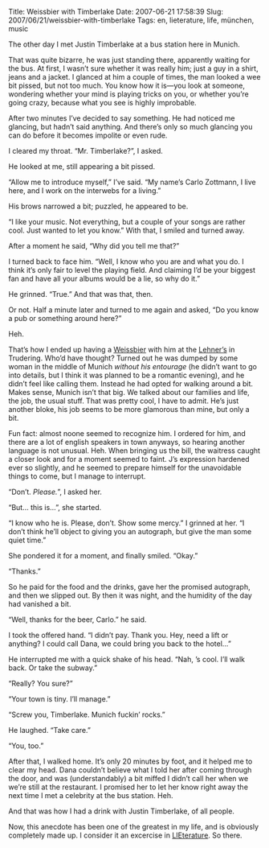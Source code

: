 Title: Weissbier with Timberlake
Date: 2007-06-21 17:58:39
Slug: 2007/06/21/weissbier-with-timberlake
Tags: en, lieterature, life, münchen, music


The other day I met Justin Timberlake at a bus station here in Munich.

That was quite bizarre, he was just standing there, apparently waiting for the
bus. At first, I wasn’t sure whether it was really him; just a guy in a shirt,
jeans and a jacket. I glanced at him a couple of times, the man looked a wee
bit pissed, but not too much. You know how it is—you look at someone,
wondering whether your mind is playing tricks on you, or whether you’re going
crazy, because what you see is highly improbable.

After two minutes I’ve decided to say something. He had noticed me glancing,
but hadn’t said anything. And there’s only so much glancing you can do before
it becomes impolite or even rude.

I cleared my throat. “Mr. Timberlake?”, I asked.

He looked at me, still appearing a bit pissed.

“Allow me to introduce myself,” I’ve said. “My name’s Carlo Zottmann, I live
here, and I work on the interwebs for a living.”

His brows narrowed a bit; puzzled, he appeared to be.

“I like your music. Not everything, but a couple of your songs are rather
cool. Just wanted to let you know.” With that, I smiled and turned away.

After a moment he said, “Why did you tell me that?”

I turned back to face him. “Well, I know who you are and what you do. I think
it’s only fair to level the playing field. And claiming I’d be your biggest
fan and have all your albums would be a lie, so why do it.”

He grinned. “True.” And that was that, then.

Or not. Half a minute later and turned to me again and asked, “Do you know a
pub or something around here?”

Heh.

That’s how I ended up having a [Weissbier][1] with him at the [Lehner’s][2] in
Trudering. Who’d have thought? Turned out he was dumped by some woman in the
middle of Munich _without his entourage_ (he didn’t want to go into details,
but I think it was planned to be a romantic evening), and he didn’t feel like
calling them. Instead he had opted for walking around a bit. Makes sense,
Munich isn’t that big. We talked about our families and life, the job, the
usual stuff. That was pretty cool, I have to admit. He’s just another bloke,
his job seems to be more glamorous than mine, but only a bit.

Fun fact: almost noone seemed to recognize him. I ordered for him, and there
are a lot of english speakers in town anyways, so hearing another language is
not unusual. Heh. When bringing us the bill, the waitress caught a closer look
and for a moment seemed to faint. J’s expression hardened ever so slightly,
and he seemed to prepare himself for the unavoidable things to come, but I
manage to interrupt.

“Don’t. _Please._”, I asked her.

“But… this is…”, she started.

“I know who he is. Please, don’t. Show some mercy.” I grinned at her. “I don’t
think he’ll object to giving you an autograph, but give the man some quiet
time.”

She pondered it for a moment, and finally smiled. “Okay.”

“Thanks.”

So he paid for the food and the drinks, gave her the promised autograph, and
then we slipped out. By then it was night, and the humidity of the day had
vanished a bit.

“Well, thanks for the beer, Carlo.” he said.

I took the offered hand. “I didn’t pay. Thank you. Hey, need a lift or
anything? I could call Dana, we could bring you back to the hotel…”

He interrupted me with a quick shake of his head. “Nah, ’s cool. I’ll walk
back. Or take the subway.”

“Really? You sure?”

“Your town is tiny. I’ll manage.”

“Screw you, Timberlake. Munich fuckin’ rocks.”

He laughed. “Take care.”

“You, too.”

After that, I walked home. It’s only 20 minutes by foot, and it helped me to
clear my head. Dana couldn’t believe what I told her after coming through the
door, and was (understandably) a bit miffed I didn’t call her when we we’re
still at the restaurant. I promised her to let her know right away the next
time I met a celebrity at the bus station. Heh.

And that was how I had a drink with Justin Timberlake, of all people.

Now, this anecdote has been one of the greatest in my life, and is obviously
completely made up. I consider it an excercise in [LIEterature][3]. So there.

   [1]: http://en.wikipedia.org/wiki/Weissbier
   [2]: http://www.lehners-wirtshaus.de/
   [3]: http://doodleplex.com/glassmaze/index.php/lieterature
